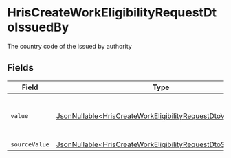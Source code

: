 # HrisCreateWorkEligibilityRequestDtoIssuedBy

The country code of the issued by authority


## Fields

| Field                                                                                                                                      | Type                                                                                                                                       | Required                                                                                                                                   | Description                                                                                                                                | Example                                                                                                                                    |
| ------------------------------------------------------------------------------------------------------------------------------------------ | ------------------------------------------------------------------------------------------------------------------------------------------ | ------------------------------------------------------------------------------------------------------------------------------------------ | ------------------------------------------------------------------------------------------------------------------------------------------ | ------------------------------------------------------------------------------------------------------------------------------------------ |
| `value`                                                                                                                                    | [JsonNullable\<HrisCreateWorkEligibilityRequestDtoValue>](../../models/components/HrisCreateWorkEligibilityRequestDtoValue.md)             | :heavy_minus_sign:                                                                                                                         | The ISO3166-1 Alpha2 Code of the Country                                                                                                   | US                                                                                                                                         |
| `sourceValue`                                                                                                                              | [JsonNullable\<HrisCreateWorkEligibilityRequestDtoSourceValue>](../../models/components/HrisCreateWorkEligibilityRequestDtoSourceValue.md) | :heavy_minus_sign:                                                                                                                         | N/A                                                                                                                                        |                                                                                                                                            |